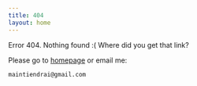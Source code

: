 ```yaml
---
title: 404
layout: home
---
```


Error 404. Nothing found :( Where did you get that link?

Please go to [homepage](/) or email me:

    maintiendrai@gmail.com

